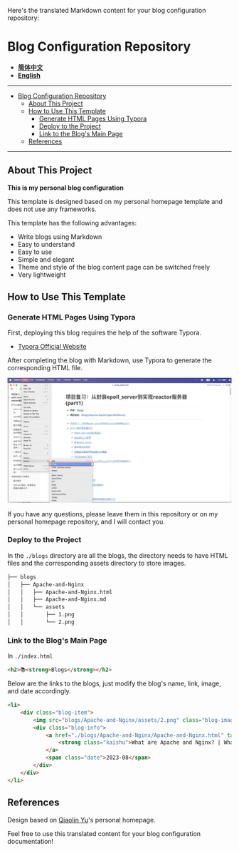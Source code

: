 Here's the translated Markdown content for your blog configuration repository:

# Blog Configuration Repository

- **[简体中文](./README-cn.md)**
- **[English](./README.md)**

***

- [Blog Configuration Repository](#blog-configuration-repository)
  - [About This Project](#about-this-project)
  - [How to Use This Template](#how-to-use-this-template)
    - [Generate HTML Pages Using Typora](#generate-html-pages-using-typora)
    - [Deploy to the Project](#deploy-to-the-project)
    - [Link to the Blog's Main Page](#link-to-the-blogs-main-page)
  - [References](#references)

***

## About This Project

**This is my personal blog configuration**

This template is designed based on my personal homepage template and does not use any frameworks.

This template has the following advantages:
- Write blogs using Markdown
- Easy to understand
- Easy to use
- Simple and elegant
- Theme and style of the blog content page can be switched freely
- Very lightweight

## How to Use This Template

### Generate HTML Pages Using Typora

First, deploying this blog requires the help of the software Typora.

- [Typora Official Website](https://typora.io/)

After completing the blog with Markdown, use Typora to generate the corresponding HTML file.

![](./assets/1.png)

If you have any questions, please leave them in this repository or on my personal homepage repository, and I will contact you.

### Deploy to the Project

In the `./blogs` directory are all the blogs, the directory needs to have HTML files and the corresponding assets directory to store images.

```bash
├── blogs
│   ├── Apache-and-Nginx
│   │   ├── Apache-and-Nginx.html
│   │   ├── Apache-and-Nginx.md
│   │   └── assets
│   │       ├── 1.png
│   │       └── 2.png
```

### Link to the Blog's Main Page

In `./index.html`

```html
<h2>📚<strong>Blogs</strong></h2>
```

Below are the links to the blogs, just modify the blog's name, link, image, and date accordingly.

```html
<li>
    <div class="blog-item">
        <img src="blogs/Apache-and-Nginx/assets/2.png" class="blog-image">
        <div class="blog-info">
            <a href="./blogs/Apache-and-Nginx/Apache-and-Nginx.html" target="_blank">
                <strong class="kaishu">What are Apache and Nginx? | What is Nginx and Reactor? | The Essence of Network IO | Blocking Queue | Asynchronous Non-blocking IO</strong>
            </a>
            <span class="date">2023-08</span>
        </div>
    </div>
</li>
```

## References

Design based on [Qiaolin Yu](https://github.com/Qiaolin-Yu)'s personal homepage.

Feel free to use this translated content for your blog configuration documentation!